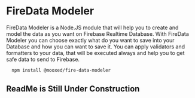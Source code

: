 # FireData Modeler

FireData Modeler is a Node.JS module that will help you to create and model the data as you want on Firebase Realtime Database.
With FireData Modeler you can choose exactly what do you want to save into your Database and how you can want to save it.
You can apply validators and formatters to your data, that will be executed always and help you to get safe data to send to Firebase.

```sh
  npm install @mooxed/fire-data-modeler
```

## ReadMe is Still Under Construction